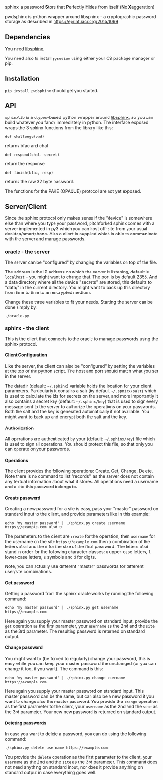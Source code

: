 sphinx: a password **S**tore that **P**erfectly **H**ides from **I**tself
(**N**o **X**aggeration)

pwdsphinx is python wrapper around libsphinx - a cryptographic password storage
as described in https://eprint.iacr.org/2015/1099

## Dependencies

You need [libsphinx](https://github.com/stef/libsphinx).

You need also to install `pysodium` using either your OS package
manager or pip.

## Installation

`pip install pwdsphinx` should get you started.

## API

`sphinxlib` is a `ctypes`-based python wrapper around [libsphinx](https://github.com/stef/libsphinx), so
you can build whatever you fancy immediately in python. The interface
exposed wraps the 3 sphinx functions from the library like this:

```
def challenge(pwd)
```

returns bfac and chal

```
def respond(chal, secret)
```
return the response

```
def finish(bfac, resp)
```

returns the raw 32 byte password.

The functions for the PAKE (OPAQUE) protocol are not yet exposed.

## Server/Client

Since the sphinx protocol only makes sense if the "device" is
somewhere else than where you type your password, pitchforked sphinx
comes with a server implemented in py3 which you can host off-site
from your usual desktop/smartphone. Also a client is supplied which is
able to communicate with the server and manage passwords.

### oracle - the server

The server can be "configured" by changing the variables on top of the file.

The address is the IP address on which the server is listening,
default is `localhost` - you might want to change that. The port is
by default 2355. And a data directory where all the device "secrets"
are stored, this defaults to "data/" in the current directory. You
might want to back up this directory from time to time to an encrypted
medium.

Change these three variables to fit your needs. Starting the server
can be done simply by:

```
./oracle.py
```

### sphinx - the client

This is the client that connects to the oracle to manage passwords
using the sphinx protocol.

#### Client Configuration

Like the server, the client can also be "configured" by setting the
variables at the top of the python script. The host and port should
match what you set in the server.

The datadir (default: `~/.sphinx`) variable holds the location for
your client parameters. Particularly it contains a salt (by default
`~/.sphinx/salt`) which is used to calculate the ids for secrets on
the server, and more importantly it also contains a secret key
(default: `~/.sphinx/key`) that is used to sign every message sent to
the server to authorize the operations on your passwords. Both the
salt and the key is generated automatically if not available. You
might want to back up and encrypt both the salt and the key.

#### Authorization

All operations are authenticated by your (default: `~/.sphinx/key`)
file which is used to sign all operations. You should protect this
file, so that only you can operate on your passwords.

#### Operations

The client provides the following operations: Create, Get, Change,
Delete. Note there is no command to list "records", as the server does
not contain any textual information about what it stores. All
operations need a username and a site this password belongs to.

#### Create password

Creating a new password for a site is easy, pass your "master"
password on standard input to the client, and provide parameters like
in this example:

```
echo 'my master password' | ./sphinx.py create username https://example.com ulsd 0
```

The parameters to the client are `create` for the operation, then
`username` for the username on the site `https://example.com` then a
combination of the letters `ulsd` and the `0` for the size of the
final password. The letters `ulsd` stand in order for the following
character classes: `u` upper-case letters, `l` lower-case letters, `s`
symbols and `d` for digits.

Note, you can actually use different "master" passwords for different
user/site combinations.

#### Get password

Getting a password from the sphinx oracle works by running the
following command:

```
echo 'my master password' | ./sphinx.py get username https://example.com
```

Here again you supply your master password on standard input, provide
the `get` operation as the first parameter, your `username` as the 2nd
and the `site` as the 3rd parameter. The resulting password is
returned on standard output.

#### Change password

You might want to (be forced to regularly) change your password, this
is easy while you can keep your master password the unchanged (or you
can change it too, if you want). The command is this:

```
echo 'my master password' | ./sphinx.py change username https://example.com
```

Here again you supply your master password on standard input. This
master password can be the same, but can also be a new password if you
want to change also the master password. You provide the `change`
operation as the first parameter to the client, your `username` as the
2nd and the `site` as the 3rd parameter. Your new new password is
returned on standard output.

#### Deleting passwords

In case you want to delete a password, you can do using the following
command:

```
./sphinx.py delete username https://example.com
```

You provide the `delete` operation as the first parameter to the
client, your `username` as the 2nd and the `site` as the 3rd
parameter. This command does not need anything on standard input, nor
does it provide anything on standard output in case everything goes
well.
